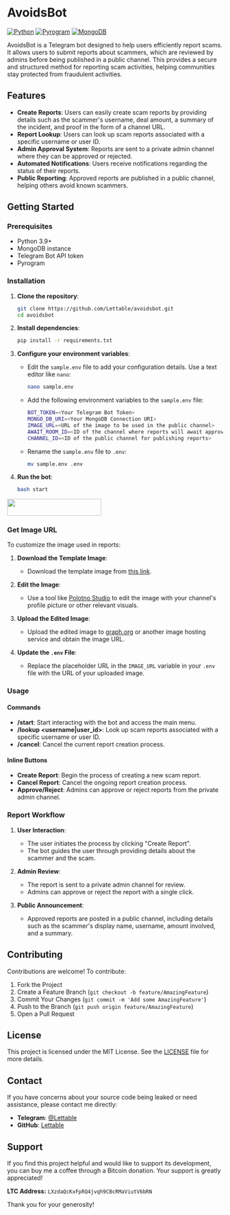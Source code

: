 # AvoidsBot

[![Python](https://img.shields.io/badge/Python-3.9%2B-blue.svg)](https://www.python.org/)
[![Pyrogram](https://img.shields.io/badge/Pyrogram-2.0+-blue.svg)](https://docs.pyrogram.org/)
[![MongoDB](https://img.shields.io/badge/MongoDB-5.0-green.svg)](https://www.mongodb.com/)

AvoidsBot is a Telegram bot designed to help users efficiently report scams. It allows users to submit reports about scammers, which are reviewed by admins before being published in a public channel. This provides a secure and structured method for reporting scam activities, helping communities stay protected from fraudulent activities.

## Features

- **Create Reports**: Users can easily create scam reports by providing details such as the scammer's username, deal amount, a summary of the incident, and proof in the form of a channel URL.
- **Report Lookup**: Users can look up scam reports associated with a specific username or user ID.
- **Admin Approval System**: Reports are sent to a private admin channel where they can be approved or rejected.
- **Automated Notifications**: Users receive notifications regarding the status of their reports.
- **Public Reporting**: Approved reports are published in a public channel, helping others avoid known scammers.

## Getting Started

### Prerequisites

- Python 3.9+
- MongoDB instance
- Telegram Bot API token
- Pyrogram

### Installation

1. **Clone the repository**:
    ```bash
    git clone https://github.com/Lettable/avoidsbot.git
    cd avoidsbot
    ```

2. **Install dependencies**:
    ```bash
    pip install -r requirements.txt
    ```

3. **Configure your environment variables**:
    - Edit the `sample.env` file to add your configuration details. Use a text editor like `nano`:
        ```bash
        nano sample.env
        ```
    - Add the following environment variables to the `sample.env` file:
        ```bash
        BOT_TOKEN=<Your Telegram Bot Token>
        MONGO_DB_URI=<Your MongoDB Connection URI>
        IMAGE_URL=<URL of the image to be used in the public channel>
        AWAIT_ROOM_ID=<ID of the channel where reports will await approval or rejection>
        CHANNEL_ID=<ID of the public channel for publishing reports>
        ```
    - Rename the `sample.env` file to `.env`:
        ```bash
        mv sample.env .env
        ```
    
4. **Run the bot**:
    ```bash
    bash start
    ```

<p><a href="https://dashboard.heroku.com/new?template=https://github.com/Lettable/AvoidsBot"> <img src="https://img.shields.io/badge/Deploy%20On%20Heroku-black?style=for-the-badge&logo=heroku" width="220" height="38.45"/></a></p>

### Get Image URL

To customize the image used in reports:

1. **Download the Template Image**:
    - Download the template image from [this link](https://graph.org/file/65993f8bdb46060f8495a.png).

2. **Edit the Image**:
    - Use a tool like [Polotno Studio](https://studio.polotno.com/) to edit the image with your channel's profile picture or other relevant visuals.

3. **Upload the Edited Image**:
    - Upload the edited image to [graph.org](https://graph.org) or another image hosting service and obtain the image URL.

4. **Update the `.env` File**:
    - Replace the placeholder URL in the `IMAGE_URL` variable in your `.env` file with the URL of your uploaded image.

### Usage

#### Commands

- **/start**: Start interacting with the bot and access the main menu.
- **/lookup <username|user_id>**: Look up scam reports associated with a specific username or user ID.
- **/cancel**: Cancel the current report creation process.

#### Inline Buttons

- **Create Report**: Begin the process of creating a new scam report.
- **Cancel Report**: Cancel the ongoing report creation process.
- **Approve/Reject**: Admins can approve or reject reports from the private admin channel.

### Report Workflow

1. **User Interaction**:
    - The user initiates the process by clicking "Create Report".
    - The bot guides the user through providing details about the scammer and the scam.

2. **Admin Review**:
    - The report is sent to a private admin channel for review.
    - Admins can approve or reject the report with a single click.

3. **Public Announcement**:
    - Approved reports are posted in a public channel, including details such as the scammer's display name, username, amount involved, and a summary.

## Contributing

Contributions are welcome! To contribute:

1. Fork the Project
2. Create a Feature Branch (`git checkout -b feature/AmazingFeature`)
3. Commit Your Changes (`git commit -m 'Add some AmazingFeature'`)
4. Push to the Branch (`git push origin feature/AmazingFeature`)
5. Open a Pull Request

## License

This project is licensed under the MIT License. See the [LICENSE](LICENSE) file for more details.

## Contact

If you have concerns about your source code being leaked or need assistance, please contact me directly:

- **Telegram**: [@Lettable](https://t.me/Lettable)
- **GitHub**: [Lettable](https://github.com/Lettable)

## Support

If you find this project helpful and would like to support its development, you can buy me a coffee through a Bitcoin donation. Your support is greatly appreciated!

**LTC Address:** `LXzdaQcKxFpRQ4jvqh9CBcRMaViutV6bRN`

Thank you for your generosity!

